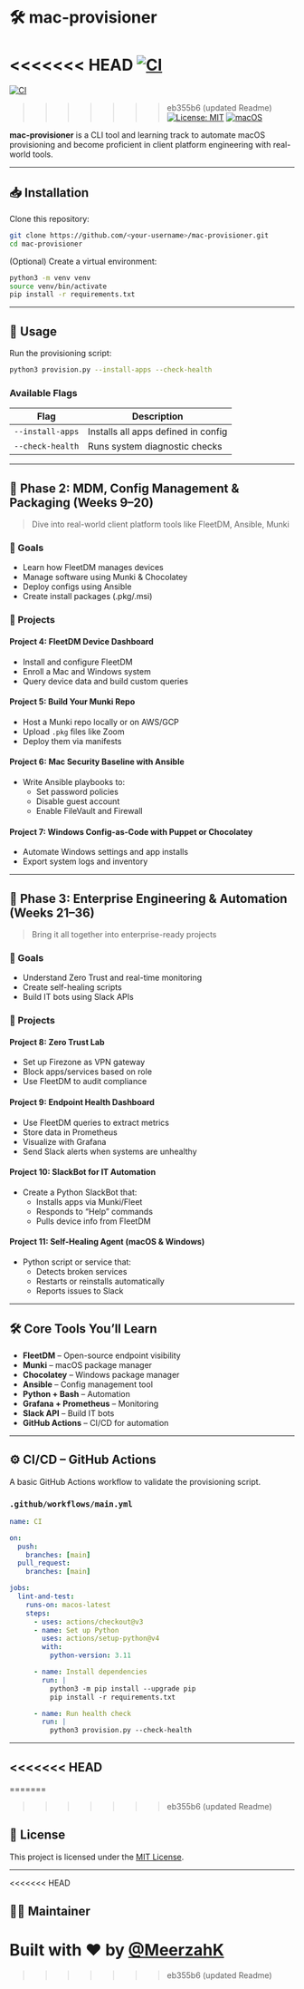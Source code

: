 # 🛠️ mac-provisioner

<<<<<<< HEAD
[![CI](https://github.com/<your-username>/mac-provisioner/actions/workflows/main.yml/badge.svg)](https://github.com/Meerzahk/cpe-projects/mac-provisioner/actions)
=======
[![CI](https://github.com/MeerzahK/mac-provisioner/actions/workflows/main.yml/badge.svg)](https://github.com/<your-username>/mac-provisioner/actions)
>>>>>>> eb355b6 (updated Readme)
[![License: MIT](https://img.shields.io/badge/license-MIT-blue.svg)](LICENSE)
[![macOS](https://img.shields.io/badge/platform-macOS-lightgrey.svg)](https://apple.com/macos)

**mac-provisioner** is a CLI tool and learning track to automate macOS provisioning and become proficient in client platform engineering with real-world tools.

---

## 📥 Installation

Clone this repository:

```bash
git clone https://github.com/<your-username>/mac-provisioner.git
cd mac-provisioner
```

(Optional) Create a virtual environment:

```bash
python3 -m venv venv
source venv/bin/activate
pip install -r requirements.txt
```

---

## 🧪 Usage

Run the provisioning script:

```bash
python3 provision.py --install-apps --check-health
```

### Available Flags

| Flag             | Description                         |
|------------------|-------------------------------------|
| `--install-apps` | Installs all apps defined in config |
| `--check-health` | Runs system diagnostic checks       |

---

## 🧠 Phase 2: MDM, Config Management & Packaging (Weeks 9–20)

> Dive into real-world client platform tools like FleetDM, Ansible, Munki

### 🎯 Goals

- Learn how FleetDM manages devices
- Manage software using Munki & Chocolatey
- Deploy configs using Ansible
- Create install packages (.pkg/.msi)

### 📁 Projects

#### Project 4: FleetDM Device Dashboard

- Install and configure FleetDM
- Enroll a Mac and Windows system
- Query device data and build custom queries

#### Project 5: Build Your Munki Repo

- Host a Munki repo locally or on AWS/GCP
- Upload `.pkg` files like Zoom
- Deploy them via manifests

#### Project 6: Mac Security Baseline with Ansible

- Write Ansible playbooks to:
  - Set password policies
  - Disable guest account
  - Enable FileVault and Firewall

#### Project 7: Windows Config-as-Code with Puppet or Chocolatey

- Automate Windows settings and app installs
- Export system logs and inventory

---

## 🧠 Phase 3: Enterprise Engineering & Automation (Weeks 21–36)

> Bring it all together into enterprise-ready projects

### 🎯 Goals

- Understand Zero Trust and real-time monitoring
- Create self-healing scripts
- Build IT bots using Slack APIs

### 📁 Projects

#### Project 8: Zero Trust Lab

- Set up Firezone as VPN gateway
- Block apps/services based on role
- Use FleetDM to audit compliance

#### Project 9: Endpoint Health Dashboard

- Use FleetDM queries to extract metrics
- Store data in Prometheus
- Visualize with Grafana
- Send Slack alerts when systems are unhealthy

#### Project 10: SlackBot for IT Automation

- Create a Python SlackBot that:
  - Installs apps via Munki/Fleet
  - Responds to “Help” commands
  - Pulls device info from FleetDM

#### Project 11: Self-Healing Agent (macOS & Windows)

- Python script or service that:
  - Detects broken services
  - Restarts or reinstalls automatically
  - Reports issues to Slack

---

## 🛠️ Core Tools You’ll Learn

- **FleetDM** – Open-source endpoint visibility
- **Munki** – macOS package manager
- **Chocolatey** – Windows package manager
- **Ansible** – Config management tool
- **Python + Bash** – Automation
- **Grafana + Prometheus** – Monitoring
- **Slack API** – Build IT bots
- **GitHub Actions** – CI/CD for automation

---

## ⚙️ CI/CD – GitHub Actions

A basic GitHub Actions workflow to validate the provisioning script.

### `.github/workflows/main.yml`

```yaml
name: CI

on:
  push:
    branches: [main]
  pull_request:
    branches: [main]

jobs:
  lint-and-test:
    runs-on: macos-latest
    steps:
      - uses: actions/checkout@v3
      - name: Set up Python
        uses: actions/setup-python@v4
        with:
          python-version: 3.11

      - name: Install dependencies
        run: |
          python3 -m pip install --upgrade pip
          pip install -r requirements.txt

      - name: Run health check
        run: |
          python3 provision.py --check-health
```

---

<<<<<<< HEAD
---

=======
>>>>>>> eb355b6 (updated Readme)
## 📄 License

This project is licensed under the [MIT License](LICENSE).

---
<<<<<<< HEAD

## 🙋‍♂️ Maintainer

Built with ❤️ by [@MeerzahK](https://github.com/MeerzahK)
=======
>>>>>>> eb355b6 (updated Readme)
